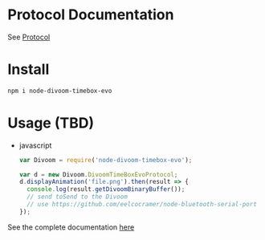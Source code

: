 # Protocol Documentation

See [Protocol](PROTOCOL.md)

# Install

```sh
npm i node-divoom-timebox-evo
```

# Usage (TBD)

* javascript
  ```js
  var Divoom = require('node-divoom-timebox-evo');

  var d = new Divoom.DivoomTimeBoxEvoProtocol;
  d.displayAnimation('file.png').then(result => {
    console.log(result.getDivoomBinaryBuffer());
    // send toSend to the Divoom
    // use https://github.com/eelcocramer/node-bluetooth-serial-port
  });
  ```

See the complete documentation [here](https://romrider.github.io/divoom-timebox-evo/docs/)
